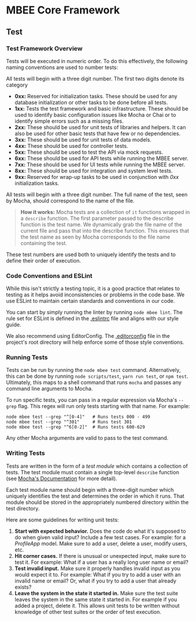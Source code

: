 # MBEE Core Framework

## Test

### Test Framework Overview

Tests will be executed in numeric order. To do this effectively, the following
naming conventions are used to number tests:

All tests will begin with a three digit number. The first two digits denote its
category

- **0xx:** Reserved for initialization tasks. These should be used for any
  database initialization or other tasks to be done before all tests.
- **1xx:** Tests the test framework and basic infrastructure. These
  should be used to identify basic configuration issues like Mocha or Chai or
  to identify simple errors such as a missing files.
- **2xx:** These should be used for unit tests of libraries and helpers. It can
           also be used for other basic tests that have few or no dependencies.
- **3xx:** These should be used for unit tests of data models.
- **4xx:** These should be used for controller tests.
- **5xx:** These should be used to test the API via mock requests.
- **6xx:** These should be used for API tests while running the MBEE server.
- **7xx:** These should be used for UI tests while running the MBEE server.
- **8xx:** These should be used for integration and system level tests.
- **9xx:** Reserved for wrap-up tasks to be used in conjunction
           with *0xx* initialization tasks.

All tests will begin with a three digit number. The full name of the test,
seen by Mocha, should correspond to the name of the file.

> **How it works:** Mocha tests are a collection of `it` functions wrapped in
> a `describe` function. The first parameter passed to the describe function is
> the test name. We dynamically grab the file name of the current file and pass
> that into the describe function. This ensures that the test name as seen by
> Mocha corresponds to the file name containing the test.

These test numbers are used both to uniquely identify the tests and to define
their order of execution.

### Code Conventions and ESLint

While this isn't strictly a testing topic, it is a good practice that relates to
testing as it helps avoid inconsistencies or problems in the code base. We use
ESLint to maintain certain standards and conventions in our code.

You can start by simply running the linter by running `node mbee lint`. The
rule set for ESLint is defined in the [.eslintrc](.eslintrc) file and aligns with
our style guide.

We also recommend using EditorConfig. The [.editorconfig](.editorconfig) file
in the project's root directory will help enforce some of those style conventions.

### Running Tests

Tests can be run by running the `node mbee test` command. Alternatively, this
can be done by running `node scripts/test`, `yarn run test`, or `npm test`.
Ultimately, this maps to a shell command that runs `mocha` and passes any
command line arguments to Mocha.

To run specific tests, you can pass in a regular expression via Mocha's `--grep`
flag. This regex will run only tests starting with that name. For example:

```
node mbee test --grep "^[0-4]"   # Runs tests 000 - 499
node mbee test --grep "^301"     # Runs test 301
node mbee test --grep "^6[0-2]"  # Runs tests 600-629
```

Any other Mocha arguments are valid to pass to the test command.

### Writing Tests

Tests are written in the form of a *test module* which contains a collection
of tests. The test module must contain a single top-level `describe` function
(see [Mocha's Documentation](https://mochajs.org/#getting-started) for more
detail).

Each test module name should begin with a three-digit number which uniquely
identifies the test and determines the order in which it runs. That module
should be stored in the appropriately numbered directory within the test
directory.

Here are some guidelines for writing unit tests:

1. **Start with expected behavior.** Does the code do what it's supposed to do
when given valid input? Include a few test cases. For example: for a *ProfileApp*
model. Make sure to add a user, delete a user, modify users, etc.
2. **Hit corner cases.** If there is unusual or unexpected input, make sure to
test it. For example: What if a user has a really long user name or email?
3. **Test invalid input.** Make sure it properly handles invalid input as you
would expect it to. For example: What if you try to add a user with an invalid
name or email? Or, what if you try to add a user that already exists?
4. **Leave the system in the state it started in.** Make sure the test suite
leaves the system in the same state it started in. For example if you added a
project, delete it. This allows unit tests to be written without knowledge of
other test suites or the order of test execution.


